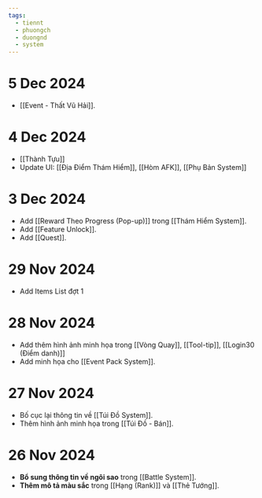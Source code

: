 ```yaml
---
tags:
  - tiennt
  - phuongch
  - duongnd
  - system
---
```

# 5 Dec 2024
- [[Event - Thất Vũ Hải]].
# 4 Dec 2024
- [[Thành Tựu]]
- Update UI: [[Địa Điểm Thám Hiểm]], [[Hòm AFK]], [[Phụ Bản System]]
# 3 Dec 2024
- Add [[Reward Theo Progress (Pop-up)]] trong [[Thám Hiểm System]].
- Add [[Feature Unlock]]. 
- Add [[Quest]].
# 29 Nov 2024
- Add Items List đợt 1
# 28 Nov 2024
- Add thêm hình ảnh minh họa trong [[Vòng Quay]], [[Tool-tip]], [[Login30 (Điểm danh)]] 
- Add minh họa cho [[Event Pack System]].
# 27 Nov 2024
- Bố cục lại thông tin về [[Túi Đồ System]]. 
- Thêm hình ảnh minh họa trong [[Túi Đồ - Bán]].
# 26 Nov 2024
- **Bổ sung thông tin về ngôi sao** trong [[Battle System]]. 
- **Thêm mô tả màu sắc** trong [[Hạng (Rank)]] và [[Thẻ Tướng]].
